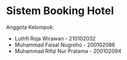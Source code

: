 # Sistem Booking Hotel
 
Anggota Kelompok:
- Luthfi Roja Wirawan - 210102032
- Muhammad Faisal Nugroho - 200102086
- Muhammad Rifqi Nur Pratama - 200102094

